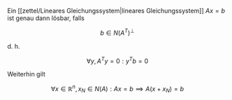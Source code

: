 Ein [[zettel/Lineares Gleichungssystem|lineares Gleichungssystem]] $Ax = b$ ist genau dann lösbar, falls

$$
	b \in N(A^T)^\perp
$$

d. h.

$$
	\forall y, A^Ty = 0 : y^Tb = 0
$$

Weiterhin gilt

$$
	\forall x \in \mathbb{R}^n, x_N \in N(A) : Ax = b \implies A(x+x_N) = b
$$